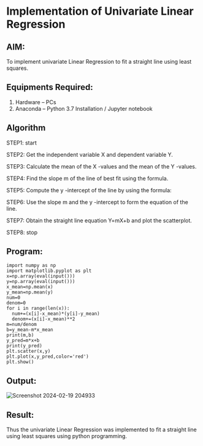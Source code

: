 # Implementation of Univariate Linear Regression
## AIM:
To implement univariate Linear Regression to fit a straight line using least squares.

## Equipments Required:
1. Hardware – PCs
2. Anaconda – Python 3.7 Installation / Jupyter notebook

## Algorithm
STEP1: start

STEP2: Get the independent variable X and dependent variable Y.

STEP3: Calculate the mean of the X -values and the mean of the Y -values.

STEP4: Find the slope m of the line of best fit using the formula. 

STEP5: Compute the y -intercept of the line by using the formula:

STEP6: Use the slope m and the y -intercept to form the equation of the line.

STEP7: Obtain the straight line equation Y=mX+b and plot the scatterplot.

STEP8: stop

## Program:
```
import numpy as np
import matplotlib.pyplot as plt
x=np.array(eval(input()))
y=np.array(eval(input()))
x_mean=np.mean(x)
y_mean=np.mean(y)
num=0
denom=0
for i in range(len(x)):
  num+=(x[i]-x_mean)*(y[i]-y_mean)
  denom+=(x[i]-x_mean)**2
m=num/denom
b=y_mean-m*x_mean
print(m,b)
y_pred=m*x+b
print(y_pred)
plt.scatter(x,y)
plt.plot(x,y_pred,color='red')
plt.show()
```



## Output:
![Screenshot 2024-02-19 204933](https://github.com/SanjayK2006/Find-the-best-fit-line-using-Least-Squares-Method/assets/144979178/318a8b0a-ca8a-4c9d-911b-1fa2b7d54b1e)





## Result:
Thus the univariate Linear Regression was implemented to fit a straight line using least squares using python programming.
